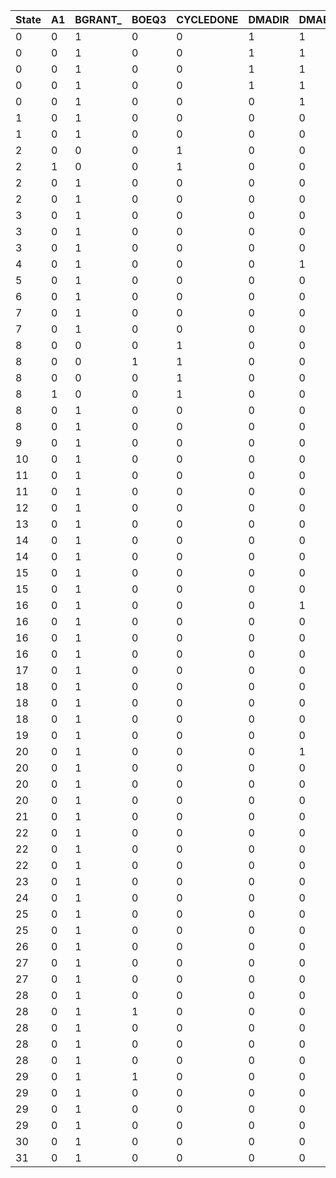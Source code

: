 State|A1|BGRANT_|BOEQ3|CYCLEDONE|DMADIR|DMAENA|DREQ_|DSACK|DSACK0_|DSACK1_|FIFOEMPTY|FIFOFULL|FLUSHFIFO|LASTWORD|RDFIFO_|RIFIFO_|STERM_|NextState|BGACK_d|BREQ_d|BRIDGEIN_d|BRIDGEOUT_d|DECFIFO_d|DIEH_d|DIEL_d|F2CPUH_d|F2CPUL_d|INCFIFO_d|INCNI_d|INCNO_d|PAS_d|PDS_d|PLHW_d|PLLW_d|SIZE1_d|STOPFLUSH_d
-|-|-|-|-|-|-|-|-|-|-|-|-|-|-|-|-|-|-|-|-|-|-|-|-|-|-|-|-|-|-|-|-|-|-|-|-
0|0|1|0|0|1|1|1|0|1|1|1|0|1|0|1|1|1|0|0|0|0|0|0|0|0|0|0|0|0|0|0|0|0|0|1|1
0|0|1|0|0|1|1|1|0|1|1|0|0|1|0|1|1|1|8|0|1|0|0|0|0|0|0|0|0|0|0|0|0|0|0|1|0
0|0|1|0|0|1|1|1|0|1|1|0|0|1|1|1|1|1|8|0|1|0|0|0|0|0|0|0|0|0|0|0|0|0|0|1|0
0|0|1|0|0|1|1|1|0|1|1|0|1|0|0|1|1|1|8|0|1|0|0|0|0|0|0|0|0|0|0|0|0|0|0|1|0
0|0|1|0|0|0|1|1|0|1|1|0|0|0|0|1|1|1|16|0|0|0|0|0|0|0|0|0|0|0|0|0|0|0|0|1|0
1|0|1|0|0|0|0|1|0|0|0|0|0|0|0|1|1|1|1|1|0|0|0|0|0|0|1|1|0|0|0|1|1|0|0|1|0
1|0|1|0|0|0|0|1|0|1|0|0|0|0|0|1|1|1|1|1|0|0|0|0|0|0|1|1|0|0|0|1|1|0|0|1|0
2|0|0|0|1|0|0|1|0|1|1|0|0|0|0|1|1|1|18|1|1|0|0|0|0|0|0|0|0|0|0|0|0|0|0|1|0
2|1|0|0|1|0|0|1|0|1|1|0|0|0|0|1|1|1|9|1|1|0|0|0|0|0|0|0|0|0|0|0|0|0|0|1|0
2|0|1|0|0|0|0|1|0|1|1|0|0|0|0|1|1|1|2|0|1|0|0|0|0|0|0|0|0|0|0|0|0|0|0|1|0
2|0|1|0|0|0|0|1|0|1|1|0|0|0|0|1|1|1|2|0|1|0|0|0|0|0|0|0|0|0|0|0|0|0|0|1|0
3|0|1|0|0|0|0|1|0|0|0|0|0|0|0|1|1|1|3|1|0|0|1|0|0|0|0|1|0|0|0|1|1|0|0|1|0
3|0|1|0|0|0|0|1|0|1|0|0|0|0|0|1|1|1|3|1|0|0|1|0|0|0|0|1|0|0|0|1|1|0|0|1|0
3|0|1|0|0|0|0|1|0|1|1|0|0|0|0|1|1|1|3|1|0|0|1|0|0|0|0|1|0|0|0|1|1|0|0|1|0
4|0|1|0|0|0|1|1|0|1|1|0|0|0|0|1|1|1|17|1|0|0|1|0|0|0|0|1|0|0|0|1|0|0|0|0|0
5|0|1|0|0|0|0|1|0|1|1|0|0|0|0|1|1|1|5|1|0|1|0|0|1|0|0|0|0|0|0|1|1|0|1|0|0
6|0|1|0|0|0|0|1|0|1|1|0|0|0|0|1|1|1|11|1|0|1|0|0|0|0|0|0|1|0|0|0|0|0|0|1|0
7|0|1|0|0|0|0|1|0|1|1|0|0|0|0|1|1|1|7|1|0|0|0|0|0|0|1|1|0|0|0|1|1|0|0|1|0
7|0|1|0|0|0|0|1|0|1|0|0|0|0|0|1|1|1|7|1|0|0|0|0|0|0|1|1|0|0|0|1|1|0|0|1|0
8|0|0|0|1|0|0|1|0|1|1|0|0|0|1|1|1|1|20|1|1|0|0|0|0|0|0|0|0|0|0|0|0|0|0|1|1
8|0|0|1|1|0|0|1|0|1|1|0|0|0|1|1|1|1|24|1|1|0|0|0|0|0|0|0|0|0|0|0|0|0|0|1|1
8|0|0|0|1|0|0|1|0|1|1|0|0|0|0|1|1|1|24|1|1|0|0|0|0|0|0|0|0|0|0|0|0|0|0|1|0
8|1|0|0|1|0|0|1|0|1|1|0|0|0|0|1|1|1|4|1|1|0|0|0|0|0|0|0|0|0|0|0|0|0|0|1|0
8|0|1|0|0|0|0|1|0|1|1|0|0|0|0|1|1|1|8|0|1|0|0|0|0|0|0|0|0|0|0|0|0|0|0|1|0
8|0|1|0|0|0|0|1|0|1|1|0|0|0|0|1|1|1|8|0|1|0|0|0|0|0|0|0|0|0|0|0|0|0|0|1|0
9|0|1|0|0|0|0|1|0|1|1|0|0|0|0|1|1|1|21|1|0|0|0|0|1|1|0|0|0|0|0|1|1|0|1|0|0
10|0|1|0|0|0|0|1|0|1|1|0|0|0|0|1|1|1|26|1|0|1|0|0|1|0|0|0|0|0|0|1|1|0|1|0|0
11|0|1|0|0|0|0|1|0|1|1|0|1|0|0|1|1|1|23|1|0|0|0|0|0|0|0|0|0|1|0|0|0|0|0|1|0
11|0|1|0|0|0|0|1|0|1|1|0|0|0|0|1|1|1|25|1|0|0|0|0|1|1|0|0|0|1|0|1|1|1|1|1|0
12|0|1|0|0|0|0|1|0|1|1|0|0|0|0|1|1|1|1|1|0|0|0|0|0|0|1|1|0|0|0|1|1|0|0|1|0
13|0|1|0|0|0|0|1|0|1|1|0|0|0|0|1|1|1|21|1|0|1|0|0|1|1|1|1|0|0|0|1|1|0|1|0|0
14|0|1|0|0|0|0|1|0|1|0|0|0|0|0|1|1|1|31|1|0|1|0|0|1|1|0|0|1|0|0|1|1|0|1|1|0
14|0|1|0|0|0|0|1|0|0|0|0|0|0|0|1|1|1|31|1|0|1|0|0|1|1|0|0|1|0|0|1|1|0|1|1|0
15|0|1|0|0|0|0|1|0|1|0|0|0|0|0|1|1|1|15|1|0|0|0|0|1|1|0|0|0|0|0|1|1|0|1|1|0
15|0|1|0|0|0|0|1|0|0|0|0|0|0|0|1|1|1|15|1|0|0|0|0|1|1|0|0|0|0|0|1|1|0|1|1|0
16|0|1|0|0|0|1|0|0|1|1|1|0|0|0|1|1|1|2|0|0|0|0|0|0|0|0|0|0|0|0|0|0|0|0|1|0
16|0|1|0|0|0|0|1|0|1|1|0|0|0|0|1|1|1|16|0|0|0|0|0|0|0|0|0|0|0|0|0|0|0|0|1|0
16|0|1|0|0|0|0|1|0|1|1|0|0|0|0|1|1|1|16|0|0|0|0|0|0|0|0|0|0|0|0|0|0|0|0|1|0
16|0|1|0|0|0|0|1|0|1|1|0|0|0|0|1|1|1|16|0|0|0|0|0|0|0|0|0|0|0|0|0|0|0|0|1|0
17|0|1|0|0|0|0|1|0|1|1|0|0|0|0|1|1|1|3|1|0|0|1|0|0|0|0|1|0|0|0|1|1|0|0|1|0
18|0|1|0|0|0|0|1|0|1|1|0|0|0|0|1|1|1|25|1|0|0|0|0|1|1|0|0|0|0|0|1|1|1|1|1|0
18|0|1|0|0|0|0|1|0|1|1|0|0|0|0|1|1|1|25|1|0|0|0|0|1|1|0|0|0|0|0|1|1|1|1|1|0
18|0|1|0|0|0|0|1|0|1|1|0|0|0|0|1|1|1|25|1|0|0|0|0|1|1|0|0|0|0|0|1|1|1|1|1|0
19|0|1|0|0|0|0|1|0|1|1|0|0|0|0|1|1|1|7|1|0|0|0|0|0|0|1|1|0|0|0|1|1|0|0|1|0
20|0|1|0|0|0|1|0|0|1|1|1|0|0|0|1|1|1|19|1|0|0|0|0|0|0|1|1|0|0|0|1|0|0|0|0|0
20|0|1|0|0|0|0|1|0|1|1|0|0|0|0|1|1|1|19|1|0|0|0|0|0|0|1|1|0|0|0|1|0|0|0|0|0
20|0|1|0|0|0|0|1|0|1|1|0|0|0|0|1|1|1|19|1|0|0|0|0|0|0|1|1|0|0|0|1|0|0|0|0|0
20|0|1|0|0|0|0|1|0|1|1|0|0|0|0|1|1|1|19|1|0|0|0|0|0|0|1|1|0|0|0|1|0|0|0|0|0
21|0|1|0|0|0|0|1|0|1|1|0|0|0|0|1|1|1|15|1|0|0|0|0|1|1|0|0|0|0|0|1|1|0|1|1|0
22|0|1|0|0|0|0|1|0|1|1|0|0|0|0|1|1|1|27|1|0|1|0|0|1|1|1|1|1|0|0|1|1|1|1|0|0
22|0|1|0|0|0|0|1|0|1|1|0|0|0|0|1|1|1|27|1|0|1|0|0|1|1|1|1|1|0|0|1|1|1|1|0|0
22|0|1|0|0|0|0|1|0|1|1|0|0|0|0|1|1|1|27|1|0|1|0|0|1|1|1|1|1|0|0|1|1|1|1|0|0
23|0|1|0|0|0|0|1|0|1|1|0|0|0|0|1|1|1|0|1|0|0|0|0|0|0|0|0|0|0|0|0|0|0|0|1|0
24|0|1|0|0|0|0|1|0|1|1|0|0|0|0|1|1|1|12|1|0|0|0|0|0|0|1|1|0|0|0|1|0|0|0|1|0
25|0|1|0|0|0|0|1|0|1|0|0|0|0|0|1|1|1|27|1|0|0|0|0|1|1|0|0|0|0|0|1|1|1|1|1|0
25|0|1|0|0|0|0|1|0|1|1|0|0|0|0|1|1|1|27|1|0|0|0|0|1|1|0|0|0|0|0|1|1|1|1|1|0
26|0|1|0|0|0|0|1|0|1|1|0|0|0|0|1|1|1|5|1|0|1|0|0|1|0|0|0|0|0|0|1|1|0|1|0|0
27|0|1|0|0|0|0|1|0|1|0|0|0|0|0|1|1|1|27|1|0|0|0|0|1|1|0|0|0|0|0|1|1|1|1|1|0
27|0|1|0|0|0|0|1|0|1|1|0|0|0|0|1|1|1|27|1|0|0|0|0|1|1|0|0|0|0|0|1|1|1|1|1|0
28|0|1|0|0|0|0|1|0|0|0|0|0|0|0|1|1|1|12|1|0|0|0|0|0|0|1|1|0|0|0|1|0|0|0|1|0
28|0|1|1|0|0|0|1|0|1|1|1|0|0|1|1|1|1|12|1|0|0|0|0|0|0|1|1|0|0|0|1|0|0|0|1|1
28|0|1|0|0|0|0|1|0|1|1|1|0|0|1|1|1|1|19|1|0|0|0|0|0|0|1|1|0|0|0|1|0|0|0|0|1
28|0|1|0|0|0|0|1|0|1|1|1|0|0|0|1|1|1|23|1|0|0|0|0|0|0|0|0|0|0|0|0|0|0|0|1|1
28|0|1|0|0|0|0|1|0|1|1|0|0|0|0|1|1|1|12|1|0|0|0|0|0|0|1|1|0|0|0|1|0|0|0|1|0
29|0|1|1|0|0|0|1|0|1|1|1|0|0|1|1|1|1|31|1|0|0|0|0|1|1|1|1|0|0|0|1|1|1|1|1|1
29|0|1|0|0|0|0|1|0|1|1|1|0|0|1|1|1|1|31|1|0|0|0|0|1|1|1|1|0|0|0|1|1|1|1|1|1
29|0|1|0|0|0|0|1|0|1|1|1|0|0|0|1|1|1|31|1|0|0|0|0|1|1|0|0|0|0|0|1|1|1|1|1|1
29|0|1|0|0|0|0|1|0|1|1|0|0|0|0|1|1|1|31|1|0|0|0|0|1|1|1|1|0|0|0|1|1|1|1|1|0
30|0|1|0|0|0|0|1|0|1|1|0|0|0|0|1|1|1|15|0|0|1|0|0|1|0|0|0|1|0|0|1|1|0|1|0|0
31|0|1|0|0|0|0|1|0|1|1|0|0|0|0|1|1|1|6|1|0|1|0|0|0|0|0|0|0|0|0|0|0|0|1|1|0
